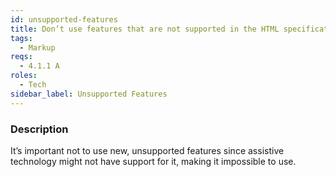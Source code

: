 ```yaml
---
id: unsupported-features
title: Don’t use features that are not supported in the HTML specification
tags:
  - Markup
reqs:
  - 4.1.1 A
roles:
  - Tech
sidebar_label: Unsupported Features
---
```


### Description

It’s important not to use new, unsupported features since assistive technology might not have support for it, making it impossible to use.
